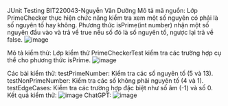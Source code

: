 JUnit Testing
BIT220043-Nguyễn Văn Dưỡng
Mô tả mã nguồn:
Lớp PrimeChecker thực hiện chức năng kiểm tra xem một số nguyên có phải là số nguyên tố hay không.
Phương thức isPrime(int number) nhận một số nguyên đầu vào và trả về true nếu số đó là số nguyên tố, ngược lại trả về false.
![image](https://github.com/user-attachments/assets/357b8ac8-90ac-4649-8487-dd048c864920)

Mô tả kiểm thử:
Lớp kiểm thử PrimeCheckerTest kiểm tra các trường hợp cụ thể cho phương thức isPrime.
![image](https://github.com/user-attachments/assets/313dcdde-b7fb-4016-ad9f-c984fab37b79)

Các bài kiểm thử:
testPrimeNumber: Kiểm tra các số nguyên tố (5 và 13).
testNonPrimeNumber: Kiểm tra các số không phải nguyên tố (4 và 1).
testEdgeCases: Kiểm tra các trường hợp đặc biệt như số âm (-1) và số 0.
Kết quả kiểm thử:
![image](https://github.com/user-attachments/assets/32a80549-a98c-43df-aee5-f1e494703be2)
ChatGPT:
![image](https://github.com/user-attachments/assets/7f933a67-a56e-4792-8480-3b5006bcd1f0)
